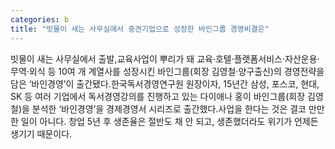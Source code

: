 ```yaml
---
categories: b
title: "빗물이 새는 사무실에서 중견기업으로 성장한 바인그룹 경영비결은"
---
```

빗물이 새는 사무실에서 출발,교육사업이 뿌리가 돼 교육·호텔·플랫폼서비스·자산운용·무역·외식 등 10여 개 계열사를 성장시킨 바인그룹(회장 김영철·양구출신)의 경영전략을 담은 ‘바인경영’이 출간됐다.한국독서경영연구원 원장이자, 15년간 삼성, 포스코, 현대, SK 등 여러 기업에서 독서경영강의를 진행하고 있는 다이애나 홍이 바인그룹(회장 김영철)을 분석한 ‘바인경영’을 경제경영서 시리즈로 출간했다.사업을 한다는 것은 결코 만만한 일이 아니다. 창업 5년 후 생존율은 절반도 채 안 되고, 생존했더라도 위기가 언제든 생기기 때문이다.